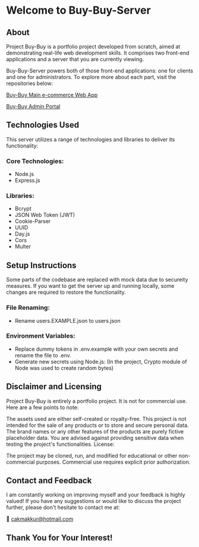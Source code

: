 # Welcome to Buy-Buy-Server

## About

Project Buy-Buy is a portfolio project developed from scratch, aimed at demonstrating real-life web development skills.
It comprises two front-end applications and a server that you are currently viewing.

Buy-Buy-Server powers both of those front-end applications: one for clients and one for administrators. To explore more about each part, visit the repositories below:

[Buy-Buy Main e-commerce Web App](https://github.com/cakmakkur/buy-buy__main)

[Buy-Buy Admin Portal](https://github.com/cakmakkur/buy-buy__admin)

## Technologies Used

This server utilizes a range of technologies and libraries to deliver its functionality:

### Core Technologies:

- Node.js
- Express.js

### Libraries:

- Bcrypt
- JSON Web Token (JWT)
- Cookie-Parser
- UUID
- Day.js
- Cors
- Multer

## Setup Instructions

Some parts of the codebase are replaced with mock data due to secureity measures. If you want to get the server up and running locally, some changes are required to restore the functionality.

### File Renaming:

- Rename users.EXAMPLE.json to users.json

### Environment Variables:

- Replace dummy tokens in .env.example with your own secrets and rename the file to .env.
- Generate new secrets using Node.js:
  (In the project, Crypto module of Node was used to create random bytes)

## Disclaimer and Licensing

Project Buy-Buy is entirely a portfolio project. It is not for commercial use. Here are a few points to note:

The assets used are either self-created or royalty-free.
This project is not intended for the sale of any products or to store and secure personal data.
The brand names or any other features of the products are purely fictive placeholder data.
You are advised against providing sensitive data when testing the project's functionalities.
License:

The project may be cloned, run, and modified for educational or other non-commercial purposes. Commercial use requires explicit prior authorization.

## Contact and Feedback

I am constantly working on improving myself and your feedback is highly valued! If you have any suggestions or would like to discuss the project further, please don't hesitate to contact me at:

📧 cakmakkur@hotmail.com

## Thank You for Your Interest!
